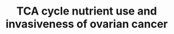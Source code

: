 ---
annotations:
- id: PW:0001119
  parent: classic metabolic pathway
  type: Pathway Ontology
  value: altered citric acid cycle pathway
- id: DOID:162
  parent: disease of cellular proliferation
  type: Disease Ontology
  value: cancer
- id: PW:0000605
  parent: disease pathway
  type: Pathway Ontology
  value: cancer pathway
- id: DOID:15
  type: Disease Ontology
  value: reproductive system disease
- id: DOID:2394
  parent: disease of cellular proliferation
  type: Disease Ontology
  value: ovarian cancer
authors:
- Khanspers
- Mkutmon
- AlexanderPico
- DeSl
- MaintBot
- Fehrhart
- Eweitz
- Egonw
communities:
- CPTAC
- Diseases
description: Schematic showing the shift in nutrient utilization in TCA cycle with
  increasing degree of invasiveness. Low-invasive ovarian cancer (OVCA) cells are
  glucose dependent for their TCA cycle pool. With increasing invasiveness in cancer
  cells, dominant nutrient which feeds the TCA cycle shifts from glucose to Gln. In
  high-invasive OVCA cells, Gln dominates the TCA cycle. In low-invasive OVCA cells,
  glucose activates Jak1, which activates STAT3 by tyrosine phosphorylation, thereby
  regulating glycolysis in cancer cells. In highinvasive OVCA cells, besides glucose's
  role in activating STAT3 tyrosine phosphorylation, glutamine activates JAK1 through
  TCA cycle to further activate STAT3 by tyrosine phosphorylation and thus regulate
  glycolysis. Further, Gln activates Erk1/2, which subsequently activates STAT3 by
  serine phosphorylation selectively in high-invasive OVCA cells. The serine phosphorylation
  of STAT3 enhances oxidative phosphorylation in mitochondria by interaction with
  mitochondrial complexes I and II, thereby increasing TCA cycle activity in high-invasive
  OVCA cells.  Proteins on this pathway have targeted assays available via the [https://assays.cancer.gov/available_assays?wp_id=WP2868
  CPTAC Assay Portal]
last-edited: 2021-05-18
ndex: 17d19c29-8b66-11eb-9e72-0ac135e8bacf
organisms:
- Homo sapiens
redirect_from:
- /index.php/Pathway:WP2868
- /instance/WP2868
- /instance/WP2868_r123109
revision: r123109
schema-jsonld:
- '@context': https://schema.org/
  '@id': https://wikipathways.github.io/pathways/WP2868.html
  '@type': Dataset
  creator:
    '@type': Organization
    name: WikiPathways
  description: Schematic showing the shift in nutrient utilization in TCA cycle with
    increasing degree of invasiveness. Low-invasive ovarian cancer (OVCA) cells are
    glucose dependent for their TCA cycle pool. With increasing invasiveness in cancer
    cells, dominant nutrient which feeds the TCA cycle shifts from glucose to Gln.
    In high-invasive OVCA cells, Gln dominates the TCA cycle. In low-invasive OVCA
    cells, glucose activates Jak1, which activates STAT3 by tyrosine phosphorylation,
    thereby regulating glycolysis in cancer cells. In highinvasive OVCA cells, besides
    glucose's role in activating STAT3 tyrosine phosphorylation, glutamine activates
    JAK1 through TCA cycle to further activate STAT3 by tyrosine phosphorylation and
    thus regulate glycolysis. Further, Gln activates Erk1/2, which subsequently activates
    STAT3 by serine phosphorylation selectively in high-invasive OVCA cells. The serine
    phosphorylation of STAT3 enhances oxidative phosphorylation in mitochondria by
    interaction with mitochondrial complexes I and II, thereby increasing TCA cycle
    activity in high-invasive OVCA cells.  Proteins on this pathway have targeted
    assays available via the [https://assays.cancer.gov/available_assays?wp_id=WP2868
    CPTAC Assay Portal]
  keywords:
  - D-Glutamine
  - EGFR
  - ERK1
  - ERK2
  - Glucose
  - JAK1
  - Lactate
  - Pyruvate
  - STAT3
  license: CC0
  name: TCA cycle nutrient use and invasiveness of ovarian cancer
seo: CreativeWork
title: TCA cycle nutrient use and invasiveness of ovarian cancer
wpid: WP2868
---
